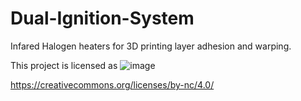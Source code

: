 # Dual-Ignition-System
Infared Halogen heaters for 3D printing layer adhesion and warping.

This project is licensed as
![image](https://github.com/Leviathan220/Jalopy-3D-Printer/blob/c231ebe9ecdcaebc7a136141b685074744ff98ae/LISCENSE.png)

https://creativecommons.org/licenses/by-nc/4.0/